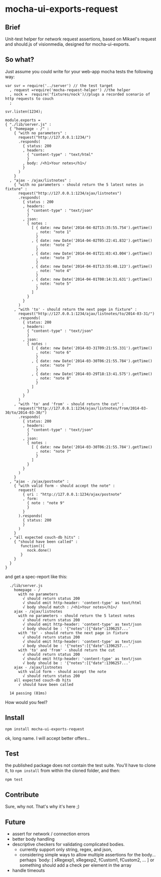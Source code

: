 mocha-ui-exports-request
=========================

Brief
------
Unit-test helper for network request assertions, 
based on Mikael's request and should.js of visionmedia, 
designed for mocha-ui-exports.

So what?
---------

Just assume you could write for your web-app mocha tests the following way:

```
var svr = require('../server') // the test target
  , request =require('mocha-request-helper') //the helper
  , nock =  require('fixtures/nock')//plugs a recorded scenario of http requests to couch
  ;

svr.listen(1234);

module.exports = 
{ "./lib/server.js" : 
  { "homepage - /" :
    { "with no parameters" :
      request("http://127.0.0.1:1234/")
      .responds(
        { status: 200
        , headers: 
          { "content-type" : "text/html"
          }
        , body: /<h1>Your notes</h1>/
        }
      )
    }
  , "ajax - /ajax/listnotes" :
    { "with no parameters - should return the 5 latest notes in fixture" :
      request("http://127.0.0.1:1234/ajax/listnotes")
      .responds(
        { status : 200
        , headers: 
          { "content-type" : "text/json"
          }
        , json:  
          { notes : 
            [ { date: new Date('2014-04-02T15:35:55.754').getTime()
              , note: "note 1" 
              }
            , { date: new Date('2014-04-02T05:22:41.832').getTime()
              , note: "note 2" 
              }
            , { date: new Date('2014-04-01T21:03:43.004').getTime()
              , note: "note 3" 
              }
            , { date: new Date('2014-04-01T13:55:48.123').getTime()
              , note: "note 4" 
              }
            , { date: new Date('2014-04-01T08:14:31.631').getTime()
              , note: "note 5" 
              }
            ] 
          }
        }
      )
    , "with 'to' - should return the next page in fixture" :
      request("http://127.0.0.1:1234/ajax/listnotes/to/2014-03-31/")
      .responds(
        { status: 200
        , headers: 
          { "content-type" : "text/json"
          }
        , json: 
          { notes : 
            [ { date: new Date('2014-03-31T09:21:55.331').getTime()
              , note: "note 6" 
              }
            , { date: new Date('2014-03-30T06:21:55.784').getTime()
              , note: "note 7" 
              }
            , { date: new Date('2014-03-29T18:13:41.575').getTime()
              , note: "note 8" 
              }
            ] 
          }
        }
      )
    , "with 'to' and 'from' - should return the cut" :
      request("http://127.0.0.1:1234/ajax/listnotes/from/2014-03-30/to/2014-03-30/")
      .responds(
        { status: 200
        , headers: 
          { "content-type" : "text/json"
          }
        , json: 
          { notes : 
            [ { date: new Date('2014-03-30T06:21:55.784').getTime()
              , note: "note 7" 
              }
            ]
          }
        }
      )
    }
  , "ajax - /ajax/postnote" :
    { "with valid form - should accept the note" :
      request(
        { uri : "http://127.0.0.1:1234/ajax/postnote"
        , form: 
          { note : "note 9"
          }
        }
      ).responds(
        { status: 200
        }
      )
    }
  , "all expected couch-db hits" :
    { "should have been called" :
       function(){
          nock.done()
       }
    }
  }
}

```

and get a spec-report like this:

```
  ./lib/server.js
    homepage - /
      with no parameters
        √ should return status 200
        √ should emit http-header: 'content-type' as text/html
        √ body should match : /<h1>Your notes</h1>/
    ajax - /ajax/listnotes
      with no parameters - should return the 5 latest notes
        √ should return status 200
        √ should emit http-header: 'content-type' as text/json
        √ body should be : '{"notes":[{"date":1396257...'
      with 'to' - should return the next page in fixture
        √ should return status 200
        √ should emit http-header: 'content-type' as text/json
        √ body should be : '{"notes":[{"date":1396257...'
      with 'to' and 'from' - should return the cut
        √ should return status 200
        √ should emit http-header: 'content-type' as text/json
        √ body should be : '{"notes":[{"date":1396257...'
    ajax - /ajax/listnotes
      with valid form - should accept the note
        √ should return status 200
    all expected couch-db hits
      √ should have been called

  14 passing (81ms)
```

How would you feel?


Install
--------
```
npm install mocha-ui-exports-request
```

ok, long name. I will accept better offers...

Test
-----
the published package does not contain the test suite.
You'll have to clone it, to `npm install` from within the cloned folder, and then:

```
npm test
```

Contribute
----------
Sure, why not. That's why it's here ;)



Future
-------
* assert for network / connection errors
* better body handling
* descriptive checkers for validating complicated bodies.  
   * currently support only string, regex, and json, 
   * considering simple ways to allow multiple assertions for the body...
     perhaps `body: [ xRegexp1, xRegexp2, fCustom1, fCustom2, ... ] or something should add a check per element in the array
* handle timeouts
